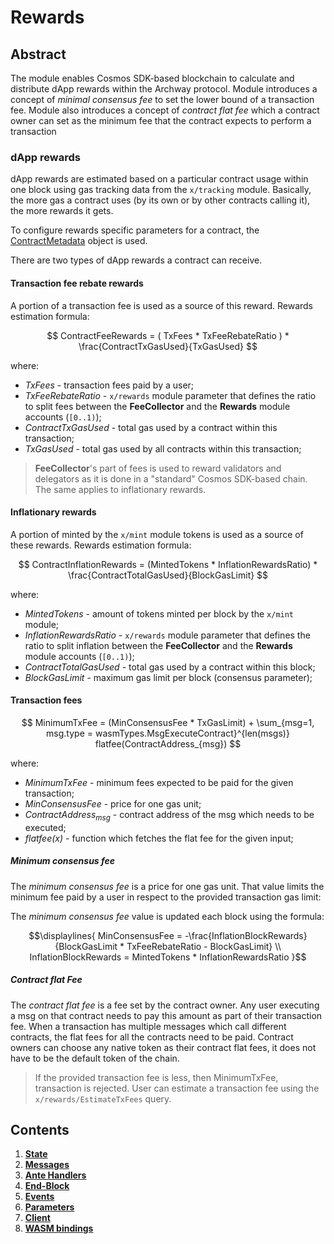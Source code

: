 <!--
order: 0
title: Rewards Overview
parent:
  title: "rewards"
-->

# Rewards

## Abstract

The module enables Cosmos SDK-based blockchain to calculate and distribute dApp rewards within the Archway protocol.
Module introduces a concept of *minimal consensus fee* to set the lower bound of a transaction fee. Module also introduces a concept of *contract flat fee* which a contract owner can set as the minimum fee that the contract expects to perform a transaction

### dApp rewards

dApp rewards are estimated based on a particular contract usage within one block using gas tracking data from the `x/tracking` module.
Basically, the more gas a contract uses (by its own or by other contracts calling it), the more rewards it gets.

To configure rewards specific parameters for a contract, the [ContractMetadata](01_state.md#ContractMetadata) object is used.

There are two types of dApp rewards a contract can receive.

#### Transaction fee rebate rewards

A portion of a transaction fee is used as a source of this reward. Rewards estimation formula:

$$
ContractFeeRewards = ( TxFees * TxFeeRebateRatio ) * \frac{ContractTxGasUsed}{TxGasUsed}
$$

where:

* *TxFees* - transaction fees paid by a user;
* *TxFeeRebateRatio* - `x/rewards` module parameter that defines the ratio to split fees between the **FeeCollector** and the **Rewards** module accounts (`[0..1)`);
* *ContractTxGasUsed* - total gas used by a contract within this transaction;
* *TxGasUsed* - total gas used by all contracts within this transaction;

> **FeeCollector**'s part of fees is used to reward validators and delegators as it is done in a "standard" Cosmos SDK-based chain. The same applies to inflationary rewards.

#### Inflationary rewards

A portion of minted by the `x/mint` module tokens is used as a source of these rewards. Rewards estimation formula:

$$
ContractInflationRewards = (MintedTokens * InflationRewardsRatio) * \frac{ContractTotalGasUsed}{BlockGasLimit}
$$

where:

* *MintedTokens* - amount of tokens minted per block by the `x/mint` module;
* *InflationRewardsRatio* - `x/rewards` module parameter that defines the ratio to split inflation between the **FeeCollector** and the **Rewards** module accounts (`[0..1)`);
* *ContractTotalGasUsed* - total gas used by a contract within this block;
* *BlockGasLimit* - maximum gas limit per block (consensus parameter);

#### Transaction fees

$$
MinimumTxFee = (MinConsensusFee * TxGasLimit) + \sum_{msg=1, msg.type = wasmTypes.MsgExecuteContract}^{len(msgs)} flatfee(ContractAddress_{msg})
$$

where:

* *$MinimumTxFee$* - minimum fees expected to be paid for the given transaction;
* *$MinConsensusFee$* - price for one gas unit;
* *$ContractAddress_{msg}$* - contract address of the msg which needs to be executed;
* *$flatfee(x)$* - function which fetches the flat fee for the given input;

##### Minimum consensus fee

The *minimum consensus fee* is a price for one gas unit. That value limits the minimum fee paid by a user in respect to the provided transaction gas limit:

The *minimum consensus fee* value is updated each block using the formula:

$$\displaylines{
MinConsensusFee = -\frac{InflationBlockRewards}{BlockGasLimit * TxFeeRebateRatio - BlockGasLimit} \\
InflationBlockRewards = MintedTokens * InflationRewardsRatio
}$$

##### Contract flat Fee

The *contract flat fee* is a fee set by the contract owner. Any user executing a msg on that contract needs to pay this amount as part of their transaction fee. When a transaction has multiple messages which call different contracts, the flat fees for all the contracts need to be paid. Contract owners  can choose any native token as their contract flat fees, it does not have to be the default token of the chain.

> If the provided transaction fee is less, then MinimumTxFee, transaction is rejected.
> User can estimate a transaction fee using the `x/rewards/EstimateTxFees` query.

## Contents

1. **[State](01_state.md)**
2. **[Messages](02_messages.md)**
3. **[Ante Handlers](03_ante_handlers.md)**
4. **[End-Block](04_end_block.md)**
5. **[Events](05_events.md)**
6. **[Parameters](06_params.md)**
7. **[Client](07_client.md)**
8. **[WASM bindings](08_wasm_bindings.md)**

